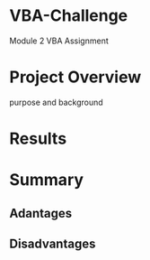 # VBA-Challenge
  Module 2 VBA Assignment

# Project Overview
  purpose and background
  
# Results

# Summary
  ## Adantages
  
  ## Disadvantages
